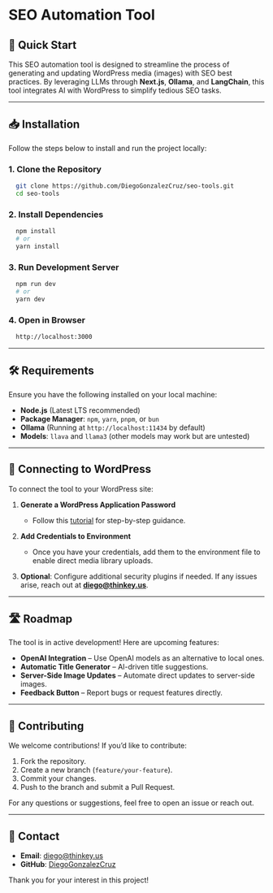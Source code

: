 # SEO Automation Tool

## 🚀 Quick Start

This SEO automation tool is designed to streamline the process of generating and updating WordPress media (images) with SEO best practices. By leveraging LLMs through **Next.js**, **Ollama**, and **LangChain**, this tool integrates AI with WordPress to simplify tedious SEO tasks.

---

## 📥 Installation

Follow the steps below to install and run the project locally:

### 1. Clone the Repository

```bash
  git clone https://github.com/DiegoGonzalezCruz/seo-tools.git
  cd seo-tools
```

### 2. Install Dependencies

```bash
  npm install
  # or
  yarn install
```

### 3. Run Development Server

```bash
  npm run dev
  # or
  yarn dev
```

### 4. Open in Browser

```bash
  http://localhost:3000
```

---

## 🛠 Requirements

Ensure you have the following installed on your local machine:

- **Node.js** (Latest LTS recommended)
- **Package Manager**: `npm`, `yarn`, `pnpm`, or `bun`
- **Ollama** (Running at `http://localhost:11434` by default)
- **Models**: `llava` and `llama3` (other models may work but are untested)

---

## 🔗 Connecting to WordPress

To connect the tool to your WordPress site:

1. **Generate a WordPress Application Password**

   - Follow this [tutorial](https://youtu.be/f0Why33eS0Y) for step-by-step guidance.

2. **Add Credentials to Environment**

   - Once you have your credentials, add them to the environment file to enable direct media library uploads.

3. **Optional**: Configure additional security plugins if needed. If any issues arise, reach out at **[diego@thinkey.us](mailto:diego@thinkey.us)**.

---

## 🛣 Roadmap

The tool is in active development! Here are upcoming features:

- **OpenAI Integration** – Use OpenAI models as an alternative to local ones.
- **Automatic Title Generator** – AI-driven title suggestions.
- **Server-Side Image Updates** – Automate direct updates to server-side images.
- **Feedback Button** – Report bugs or request features directly.

---

## 🤝 Contributing

We welcome contributions! If you’d like to contribute:

1. Fork the repository.
2. Create a new branch (`feature/your-feature`).
3. Commit your changes.
4. Push to the branch and submit a Pull Request.

For any questions or suggestions, feel free to open an issue or reach out.

---

## 📧 Contact

- **Email**: [diego@thinkey.us](mailto:diego@thinkey.us)
- **GitHub**: [DiegoGonzalezCruz](https://github.com/DiegoGonzalezCruz)

Thank you for your interest in this project!
